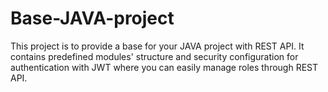 # Base-JAVA-project
This project is to provide a base for your JAVA project with REST API. It contains predefined modules' structure and security configuration for authentication with JWT  where you can easily manage roles through REST API.
